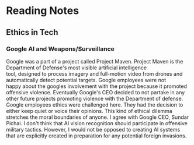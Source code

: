 # Reading Notes

## Ethics in Tech

### Google AI and Weapons/Surveillance

Google was a part of a project called Project Maven. Project Maven is the Department of Defense's most visible artificial intelligence  
tool, designed to process imagery and full-motion video from drones and automatically detect potential targets. Google employees were not  
happy about the googles involvement with the project because it promoted offensive violence. Eventually Google's CEO decided to not partake in 
any other future projects promoting violence with the Department of defense. Google employees ethics were challenged here. They had the decision to 
either keep quiet or voice their opinions. This kind of ethical dilemma stretches the moral boundaries of anyone. I agree with Google CEO, Sundar Pichai.
I don't think that AI vision recognition should participate in offensive military tactics. However, I would not be opposed to creating AI systems that are explicitly 
created in preparation for any potential foreign invasions.  

